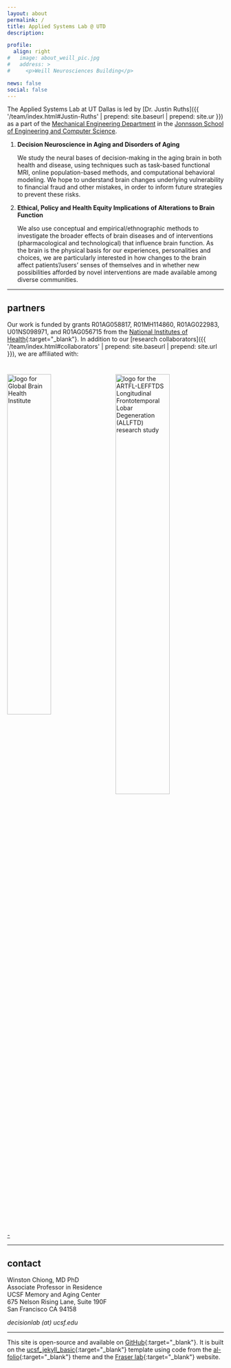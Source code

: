 ```yaml
---
layout: about
permalink: /
title: Applied Systems Lab @ UTD
description: 

profile: 
  align: right
#   image: about_weill_pic.jpg
#   address: > 
#     <p>Weill Neurosciences Building</p>

news: false
social: false
---
```

The Applied Systems Lab at UT Dallas is led by [Dr. Justin Ruths]({{ '/team/index.html#Justin-Ruths' | prepend: site.baseurl | prepend: site.ur }}) as a part of the [Mechanical Engineering Department](https://me.utdallas.edu) in the [Jonnsson School of Engineering and Computer Science](https://ecs.utdallas.edu).


<!-- The Decision Lab is led by [Winston Chiong, MD PhD]({{ '/team/index.html#Winston-Chiong' | prepend: site.baseurl | prepend: site.url }}), and is part of the [Memory and Aging Center](http://memory.ucsf.edu){:target="\_blank"} in the [UCSF Weill Institute for Neurosciences](http://weill.ucsf.edu){:target="\_blank"}. Our interdisciplinary research is informed by clinical neurology, cognitive neuroscience, the social sciences, philosophy and law, with two main themes: -->

1. **Decision Neuroscience in Aging and Disorders of Aging**

   We study the neural bases of decision-making in the aging brain in both health and disease, using techniques such as task-based functional MRI, online population-based methods, and computational behavioral modeling. We hope to understand brain changes underlying vulnerability to financial fraud and other mistakes, in order to inform future strategies to prevent these risks.

2. **Ethical, Policy and Health Equity Implications of Alterations to Brain Function**

   We also use conceptual and empirical/ethnographic methods to investigate the broader effects of brain diseases and of interventions (pharmacological and technological) that influence brain function. As the brain is the physical basis for our experiences, personalities and choices, we are particularly interested in how changes to the brain affect patients’/users’ senses of themselves and in whether new possibilities afforded by novel interventions are made available among diverse communities.

---

## partners

Our work is funded by grants R01AG058817, R01MH114860, R01AG022983, 
U01NS098971, and R01AG056715 from the [National Institutes of Health](http://www.nih.gov){:target="\_blank"}. In addition to our [research collaborators]({{ '/team/index.html#collaborators' | prepend: site.baseurl | prepend: site.url }}), we are affiliated with:

<div class="clearfix" style="width: 100%; padding-bottom: 25px"></div>

<div class="clearfix" style="width: 100%; clear: both;">
    <a href="https://www.gbhi.org" target="_blank"><img style="width: 45%; float: left; padding-bottom: 25px;" valign="center" src="{{ site.baseurl }}/assets/img/about_GBHI_logo_RGB.png" alt="logo for Global Brain Health Institute"></a>
    <a href="https://www.allftd.org" target="_blank"><img style="width: 50%; float: right; padding-bottom: 25px;" valign="center" src="{{ site.baseurl }}/assets/img/about_ALLFTD.png" alt="logo for the ARTFL-LEFFTDS Longitudinal Frontotemporal Lobar Degeneration (ALLFTD) research study"></a>
</div>
<div style="width: 100%; clear: both; margin-bottom: 15px">
</div>

<a rel="me" href="https://neuromatch.social/@winstonchiong"> - </a>

---

## contact
Winston Chiong, MD PhD  
Associate Professor in Residence  
UCSF Memory and Aging Center  
675 Nelson Rising Lane, Suite 190F  
San Francisco CA 94158  

<i class="fa fa-envelope"></i> *decisionlab (at) ucsf.edu*

---

This site is open-source and available on [GitHub](https://github.com/decisionlabucsf/decisionlabucsf.github.io){:target="\_blank"}. It is built on the [ucsf_jekyll_basic](https://github.com/ucsf-web-services/ucsf_jekyll_basic){:target="\_blank"} template using code from the [al-folio](https://github.com/alshedivat/al-folio){:target="\_blank"} theme and the [Fraser lab](http://fraserlab.com){:target="\_blank"} website.

